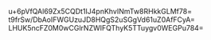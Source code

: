 u+6pVfQAl69Zx5CQDt1IJ4pnKhvINmTw8RHkkGLMf78=
t9frSw/DbAoIFWGUzuJD8HQgS2uSGgVd61uZ0AfFCyA=
LHUK5ncFZ0M0wCGlrNZWIFQThyK5TTuygv0WEGPu784=

